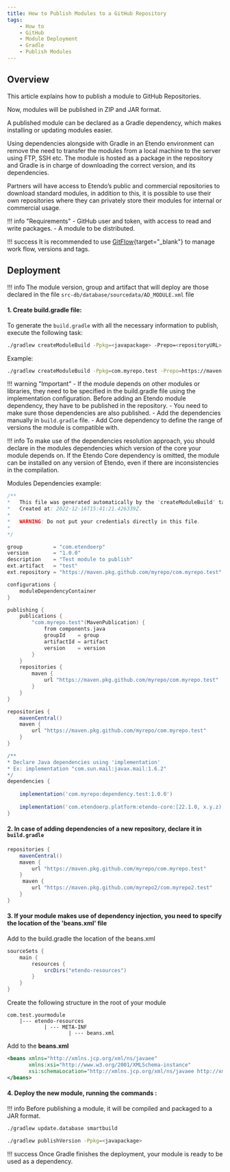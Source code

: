 ```yaml
---
title: How to Publish Modules to a GitHub Repository
tags:
    - How to
    - GitHub
    - Module Deployment
    - Gradle
    - Publish Modules
---
```

## Overview

This article explains how to publish a module to GitHub Repositories.

Now, modules will be published in ZIP and JAR format.

A published module can be declared as a Gradle dependency, which makes installing or updating modules easier.

Using dependencies alongside with Gradle in an Etendo environment can remove the need to transfer the modules from a local machine to the server using FTP, SSH etc. The module is hosted as a package in the repository and  Gradle is in charge of downloading the correct version, and its dependencies.

Partners will have access to Etendo’s public and commercial repositories to download standard modules, in addition to this, it is possible to use their own repositories where they can privately store their modules for internal or commercial usage.

!!! info "Requirements"
    - GitHub user and token, with access to read and write packages.
    - A module to be distributed.

!!! success
    It is recommended to use [GitFlow](https://www.atlassian.com/git/tutorials/comparing-workflows/gitflow-workflow){target="_blank"} to manage work flow, versions and tags.

## Deployment

!!! info
    The module version, group and artifact that will deploy are those declared in the file `src-db/database/sourcedata/AD_MODULE.xml` file


#### 1.  Create build.gradle file:

To generate the `build.gradle` with all the necessary information to publish, execute the following task:

``` bash title="Terminal"
./gradlew createModuleBuild -Ppkg=<javapackage> -Prepo=<repositoryURL> --info
```
Example:
``` bash title="Terminal"
./gradlew createModuleBuild -Ppkg=com.myrepo.test -Prepo=https://maven.pkg.github.com/myrepo/com.myrepo.test --info
```

!!! warning "Important"
        - If the module depends on other modules or libraries, they need to be specified in the build.gradle file using the implementation configuration.
        Before adding an Etendo module dependency, they have to be published in the repository.
        - You need to make sure those dependencies are also published.
        - Add the dependencies manually in `build.gradle` file.
        - Add Core dependency to define the range of versions the module is compatible with.

!!! info
     To make use of the dependencies resolution approach, you should declare in the modules dependencies which version of the core your module depends on.
    If the Etendo Core dependency is omitted, the module can be installed on any version of Etendo, even if there are inconsistencies in the compilation.



Modules Dependencies example:

```groovy title="build.gradle"
/**
*   This file was generated automatically by the 'createModuleBuild' task.
*   Created at: 2022-12-16T15:41:21.426339Z.
*
*   WARNING: Do not put your credentials directly in this file.
*
*/

group          = "com.etendoerp"
version        = "1.0.0"
description    = "Test module to publish"
ext.artifact   = "test"
ext.repository = "https://maven.pkg.github.com/myrepo/com.myrepo.test"

configurations {
    moduleDependencyContainer
}

publishing {
    publications {
        "com.myrepo.test"(MavenPublication) {
            from components.java
            groupId    = group
            artifactId = artifact
            version    = version
        }
    }
    repositories {
        maven {
            url "https://maven.pkg.github.com/myrepo/com.myrepo.test"
        }
    }
}

repositories {
    mavenCentral()
    maven {
        url "https://maven.pkg.github.com/myrepo/com.myrepo.test"
    }
}

/**
* Declare Java dependencies using 'implementation'
* Ex: implementation "com.sun.mail:javax.mail:1.6.2"
*/
dependencies {
    
    implementation('com.myrepo:dependency.test:1.0.0')
    
   	implementation('com.etendoerp.platform:etendo-core:[22.1.0, x.y.z)')
}

```

#### 2.  In case of adding dependencies of a new repository, declare it in `build.gradle`

```groovy title="build.gradle"
repositories {
    mavenCentral()
    maven {
        url "https://maven.pkg.github.com/myrepo/com.myrepo.test"
    }
     maven {
        url "https://maven.pkg.github.com/myrepo2/com.myrepo2.test"
    }
}
```



#### 3. If your module makes use of dependency injection, you need to specify the location of the **'beans.xml'** file

Add to the build.gradle the location of the beans.xml
``` groovy
sourceSets {
    main {
        resources {
            srcDirs("etendo-resources")
        }
    }
}
```

Create the following structure in the root of your module
```
com.test.yourmodule
	|--- etendo-resources
  			| --- META-INF
        			| --- beans.xml
```

Add to the **beans.xml**

``` xml
<beans xmlns="http://xmlns.jcp.org/xml/ns/javaee"
       xmlns:xsi="http://www.w3.org/2001/XMLSchema-instance"
       xsi:schemaLocation="http://xmlns.jcp.org/xml/ns/javaee http://xmlns.jcp.org/xml/ns/javaee/beans_2_0.xsd" bean-discovery-mode="all" version="2.0">
</beans>
```

#### 4.  Deploy the new module, running the commands :
!!! info
    Before publishing a module, it will be compiled and packaged to a JAR format.

``` bash title="Terminal"
./gradlew update.database smartbuild
```
``` bash title="Terminal"
./gradlew publishVersion -Ppkg=<javapackage>
```


!!! success
    Once Gradle finishes the deployment, your module is ready to be used as a dependency.
